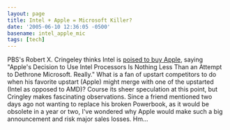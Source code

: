 ```yaml
---
layout: page
title: Intel + Apple = Microsoft Killer?
date: '2005-06-10 12:36:05 -0500'
basename: intel_apple_mic
tags: [tech]
---
```


PBS's Robert X. Cringeley thinks Intel is [poised to buy
Apple](http://www.pbs.org/cringely/pulpit/pulpit20050609.html), saying "Apple's Decision to Use Intel Processors Is Nothing Less Than
an Attempt to Dethrone Microsoft. Really." What is a fan of upstart competitors
to do when his favorite upstart (Apple) might merge with one of the upstarted
(Intel as opposed to AMD)? Course its sheer speculation at this point, but
Cringley makes fascinating observations. Since a friend mentioned two days ago
not wanting to replace his broken Powerbook, as it would be obsolete in a year
or two, I've wondered why Apple would make such a big announcement and risk
major sales losses. Hm...
